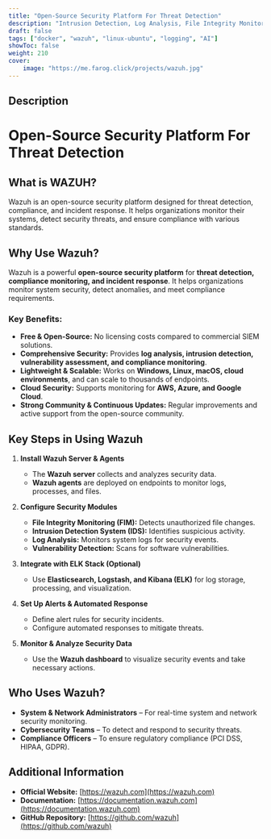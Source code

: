 ```yaml
---
title: "Open-Source Security Platform For Threat Detection"
description: "Intrusion Detection, Log Analysis, File Integrity Monitoring, Vulnerability Detection, and SIEM Capabilities"
draft: false
tags: ["docker", "wazuh", "linux-ubuntu", "logging", "AI"]
showToc: false
weight: 210
cover:
    image: "https://me.farog.click/projects/wazuh.jpg"
--- 
```

## Description
# Open-Source Security Platform For Threat Detection

## What is WAZUH?
Wazuh is an open-source security platform designed for threat detection, compliance, and incident response. It helps organizations monitor their systems, detect security threats, and ensure compliance with various standards.

## Why Use Wazuh?  
Wazuh is a powerful **open-source security platform** for **threat detection, compliance monitoring, and incident response**. It helps organizations monitor system security, detect anomalies, and meet compliance requirements.  

### Key Benefits:  
- **Free & Open-Source:** No licensing costs compared to commercial SIEM solutions.  
- **Comprehensive Security:** Provides **log analysis, intrusion detection, vulnerability assessment, and compliance monitoring**.  
- **Lightweight & Scalable:** Works on **Windows, Linux, macOS, cloud environments**, and can scale to thousands of endpoints.  
- **Cloud Security:** Supports monitoring for **AWS, Azure, and Google Cloud**.  
- **Strong Community & Continuous Updates:** Regular improvements and active support from the open-source community.  

## Key Steps in Using Wazuh  

1. **Install Wazuh Server & Agents**  
   - The **Wazuh server** collects and analyzes security data.  
   - **Wazuh agents** are deployed on endpoints to monitor logs, processes, and files.  

2. **Configure Security Modules**  
   - **File Integrity Monitoring (FIM):** Detects unauthorized file changes.  
   - **Intrusion Detection System (IDS):** Identifies suspicious activity.  
   - **Log Analysis:** Monitors system logs for security events.  
   - **Vulnerability Detection:** Scans for software vulnerabilities.  

3. **Integrate with ELK Stack (Optional)**  
   - Use **Elasticsearch, Logstash, and Kibana (ELK)** for log storage, processing, and visualization.  

4. **Set Up Alerts & Automated Response**  
   - Define alert rules for security incidents.  
   - Configure automated responses to mitigate threats.  

5. **Monitor & Analyze Security Data**  
   - Use the **Wazuh dashboard** to visualize security events and take necessary actions.  

## Who Uses Wazuh?  
- **System & Network Administrators** – For real-time system and network security monitoring.  
- **Cybersecurity Teams** – To detect and respond to security threats.  
- **Compliance Officers** – To ensure regulatory compliance (PCI DSS, HIPAA, GDPR).  

## Additional Information  
- **Official Website:** [https://wazuh.com](https://wazuh.com)  
- **Documentation:** [https://documentation.wazuh.com](https://documentation.wazuh.com)  
- **GitHub Repository:** [https://github.com/wazuh](https://github.com/wazuh)  


